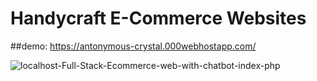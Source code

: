﻿# Handycraft E-Commerce Websites

##demo: https://antonymous-crystal.000webhostapp.com/

<img src="https://i.ibb.co/3TgnCBh/localhost-Full-Stack-Ecommerce-web-with-chatbot-index-php.png" alt="localhost-Full-Stack-Ecommerce-web-with-chatbot-index-php" border="0">
